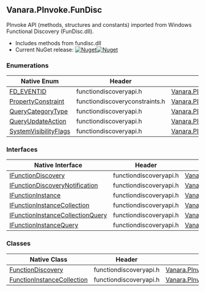## Vanara.PInvoke.FunDisc  
PInvoke API (methods, structures and constants) imported from Windows Functional Discovery (FunDisc.dll).

- Includes methods from fundisc.dll  
- Current NuGet release: [![Nuget](https://img.shields.io/nuget/v/Vanara.PInvoke.FunDisc?logo=nuget&style=flat-square)![Nuget](https://img.shields.io/nuget/dt/Vanara.PInvoke.FunDisc?label=%20&style=flat-square)](https://www.nuget.org/packages/Vanara.PInvoke.FunDisc)  
### Enumerations  
Native Enum | Header | Managed Enum  
--- | --- | ---  
[FD_EVENTID](https://www.google.com/search?num=5&q=FD_EVENTID+site%3Alearn.microsoft.com) | functiondiscoveryapi.h | [Vanara.PInvoke.FunDisc.FD_EVENTID](https://github.com/dahall/Vanara/search?l=C%23&q=FD_EVENTID)  
[PropertyConstraint](https://www.google.com/search?num=5&q=PropertyConstraint+site%3Alearn.microsoft.com) | functiondiscoveryconstraints.h | [Vanara.PInvoke.FunDisc.PropertyConstraint](https://github.com/dahall/Vanara/search?l=C%23&q=PropertyConstraint)  
[QueryCategoryType](https://www.google.com/search?num=5&q=QueryCategoryType+site%3Alearn.microsoft.com) | functiondiscoveryapi.h | [Vanara.PInvoke.FunDisc.QueryCategoryType](https://github.com/dahall/Vanara/search?l=C%23&q=QueryCategoryType)  
[QueryUpdateAction](https://www.google.com/search?num=5&q=QueryUpdateAction+site%3Alearn.microsoft.com) | functiondiscoveryapi.h | [Vanara.PInvoke.FunDisc.QueryUpdateAction](https://github.com/dahall/Vanara/search?l=C%23&q=QueryUpdateAction)  
[SystemVisibilityFlags](https://www.google.com/search?num=5&q=SystemVisibilityFlags+site%3Alearn.microsoft.com) | functiondiscoveryapi.h | [Vanara.PInvoke.FunDisc.SystemVisibilityFlags](https://github.com/dahall/Vanara/search?l=C%23&q=SystemVisibilityFlags)  
### Interfaces  
Native Interface | Header | Managed Interface  
--- | --- | ---  
[IFunctionDiscovery](https://www.google.com/search?num=5&q=IFunctionDiscovery+site%3Alearn.microsoft.com) | functiondiscoveryapi.h | [Vanara.PInvoke.FunDisc.IFunctionDiscovery](https://github.com/dahall/Vanara/search?l=C%23&q=IFunctionDiscovery)  
[IFunctionDiscoveryNotification](https://www.google.com/search?num=5&q=IFunctionDiscoveryNotification+site%3Alearn.microsoft.com) | functiondiscoveryapi.h | [Vanara.PInvoke.FunDisc.IFunctionDiscoveryNotification](https://github.com/dahall/Vanara/search?l=C%23&q=IFunctionDiscoveryNotification)  
[IFunctionInstance](https://www.google.com/search?num=5&q=IFunctionInstance+site%3Alearn.microsoft.com) | functiondiscoveryapi.h | [Vanara.PInvoke.FunDisc.IFunctionInstance](https://github.com/dahall/Vanara/search?l=C%23&q=IFunctionInstance)  
[IFunctionInstanceCollection](https://www.google.com/search?num=5&q=IFunctionInstanceCollection+site%3Alearn.microsoft.com) | functiondiscoveryapi.h | [Vanara.PInvoke.FunDisc.IFunctionInstanceCollection](https://github.com/dahall/Vanara/search?l=C%23&q=IFunctionInstanceCollection)  
[IFunctionInstanceCollectionQuery](https://www.google.com/search?num=5&q=IFunctionInstanceCollectionQuery+site%3Alearn.microsoft.com) | functiondiscoveryapi.h | [Vanara.PInvoke.FunDisc.IFunctionInstanceCollectionQuery](https://github.com/dahall/Vanara/search?l=C%23&q=IFunctionInstanceCollectionQuery)  
[IFunctionInstanceQuery](https://www.google.com/search?num=5&q=IFunctionInstanceQuery+site%3Alearn.microsoft.com) | functiondiscoveryapi.h | [Vanara.PInvoke.FunDisc.IFunctionInstanceQuery](https://github.com/dahall/Vanara/search?l=C%23&q=IFunctionInstanceQuery)  
### Classes  
Native Class | Header | Managed Class  
--- | --- | ---  
[FunctionDiscovery](https://www.google.com/search?num=5&q=FunctionDiscovery+site%3Alearn.microsoft.com) | functiondiscoveryapi.h | [Vanara.PInvoke.FunDisc.FunctionDiscovery](https://github.com/dahall/Vanara/search?l=C%23&q=FunctionDiscovery)  
[FunctionInstanceCollection](https://www.google.com/search?num=5&q=FunctionInstanceCollection+site%3Alearn.microsoft.com) | functiondiscoveryapi.h | [Vanara.PInvoke.FunDisc.FunctionInstanceCollection](https://github.com/dahall/Vanara/search?l=C%23&q=FunctionInstanceCollection)  
